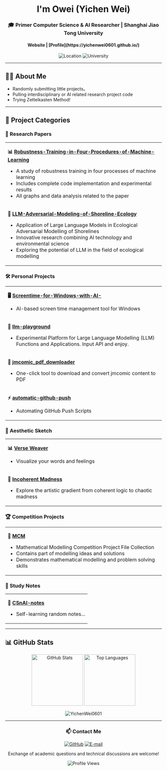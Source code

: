 <div align="center">
  <h1> I'm Owei (Yichen Wei)</h1>
  <h3>🎓 Primer Computer Science & AI Researcher | Shanghai Jiao Tong University</h3>
  <h4>Website | [Profile](https://yichenwei0601.github.io/)</h3>
  
  
  <p>
    <img src="https://img.shields.io/badge/Location-China-red?style=flat-square" alt="Location">
    <img src="https://img.shields.io/badge/University-SJTU-blue?style=flat-square" alt="University">
  </p>
</div>

---

## 🧑‍💻 About Me

- Randomly submitting little projects。
- Pulling interdisciplinary or AI related research project code
- Trying Zettelkasten Method!

---

## 🚀 Project Categories

### 🔬 Research Papers
<table width="100%">
<tr>
<td>

**📊 [Robustness-Training-in-Four-Procedures-of-Machine-Learning](https://github.com/YichenWei0601/Robustness-Training-in-Four-Procedures-of-Machine-Learning)**  
- A study of robustness training in four processes of machine learning  
- Includes complete code implementation and experimental results  
- All graphs and data analysis related to the paper

</td>
</tr>
<tr>
<td>

**🌊 [LLM-Adversarial-Modeling-of-Shoreline-Ecology](https://github.com/YichenWei0601/LLM-Adversarial-Modeling-of-Shoreline-Ecology)**  
- Application of Large Language Models in Ecological Adversarial Modelling of Shorelines  
- Innovative research combining AI technology and environmental science  
- Exploring the potential of LLM in the field of ecological modelling

</td>
</tr>
</table>

### 🛠️ Personal Projects
<table width="100%">
<tr>
<td>

**🖥️ [Screentime-for-Windows-with-AI-](https://github.com/YichenWei0601/Screentime-for-Windows-with-AI-)**  
- AI-based screen time management tool for Windows
</td>
</tr>
<tr>
<td>

**🤖 [llm-playground](https://github.com/YichenWei0601/llm-playground)**  
- Experimental Platform for Large Language Modelling (LLM) Functions and Applications. Input API and enjoy.
</td>
</tr>
<tr>
<td>

**📄 [jmcomic_pdf_downloader](https://github.com/YichenWei0601/jmcomic_pdf_downloader)**  
- One-click tool to download and convert jmcomic content to PDF
</td>
</tr>
<tr>
<td>

**⚡ [automatic-github-push](https://github.com/YichenWei0601/automatic-github-push)**  
- Automating GitHub Push Scripts

</td>
</tr>
</table>

### 🎨 Aesthetic Sketch
<table width="100%">
<tr>
<td>

**📊 [Verse Weaver](https://github.com/YichenWei0601/verse-weaver)**  
- Visualize your words and feelings

</td>
</tr>
<tr>
<td>

**🌊 [Incoherent Madness](https://github.com/YichenWei0601/Incoherent-Madness)**  
- Explore the artistic gradient from coherent logic to chaotic madness

</td>
</tr>
</table>

### 🏆 Competition Projects
<table width="100%">
<tr>
<td>

**🥇 [MCM](https://github.com/YichenWei0601/MCM)**  
- Mathematical Modelling Competition Project File Collection  
- Contains part of modelling ideas and solutions  
- Demonstrates mathematical modelling and problem solving skills

</td>
</tr>
</table>

### 📖 Study Notes
<table width="100%">
<tr>
<td>

**🎯 [CSnAI-notes](https://github.com/YichenWei0601/CSnAI-notes)**  
- Self-learning random notes...

</td>
</tr>
</table>

---

## 📊 GitHub Stats

<div align="center">
  <img src="https://github-readme-stats.vercel.app/api?username=YichenWei0601&show_icons=true&theme=vue&hide_border=true&count_private=true" alt="GitHub Stats" height="165">
  <img src="https://github-readme-stats.vercel.app/api/top-langs/?username=YichenWei0601&theme=vue&hide_border=true&layout=compact" alt="Top Languages" height="165">
  <p><img src="https://github-readme-streak-stats.herokuapp.com/?user=YichenWei0601&" alt="YichenWei0601" /></p>
</div>

---

<div align="center">
  <h3>📫 Contact Me</h3>
  
  [![GitHub](https://img.shields.io/badge/GitHub-100000?style=for-the-badge&logo=github&logoColor=white)](https://github.com/YichenWei0601)
  [![E-mail](https://img.shields.io/badge/E--mail-weiyichen21@163.com-blue?style=for-the-badge&logo=gmail&logoColor=white)](mailto:weiyichen21@163.com)
  
  <p> Exchange of academic questions and technical discussions are welcome!</p>
  
  ![Profile Views](https://komarev.com/ghpvc/?username=YichenWei0601&color=brightgreen&style=flat-square)
</div>
